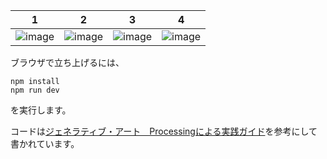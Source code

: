 1|2|3|4
---|---|---|---
![image](out_01.png)|![image](out_02.png)|![image](out_03.png)|![image](out_04.png)

ブラウザで立ち上げるには、

```
npm install
npm run dev
```

を実行します。

コードは[ジェネラティブ・アート　Processingによる実践ガイド](http://www.bnn.co.jp/books/3894/)を参考にして書かれています。